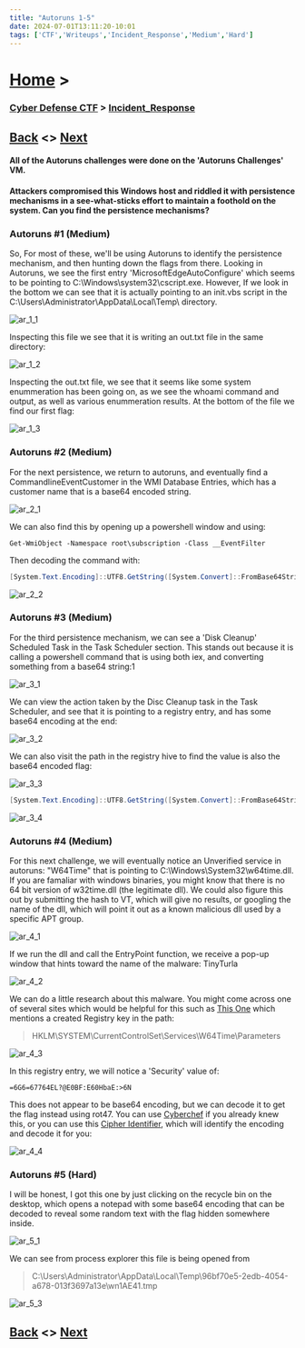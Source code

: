 ```yaml
---
title: "Autoruns 1-5"
date: 2024-07-01T13:11:20-10:01
tags: ['CTF','Writeups','Incident_Response','Medium','Hard']
---
```



# [Home](https://jjolley91.github.io/blog/) >

###  [Cyber Defense CTF](https://jjolley91.github.io/blog/level_effect_cyber_defense_ctf_2024/) >  [Incident_Response](https://jjolley91.github.io/blog/level_effect_cyber_defense_ctf_2024/Incident_Response/)

## [Back](https://jjolley91.github.io/blog/level_effect_cyber_defense_ctf_2024/Incident_Response/newws_flash_1_2)  <> [Next](https://jjolley91.github.io/blog/level_effect_cyber_defense_ctf_2024/Incident_Response/sch)


#### All of the Autoruns challenges were done on the 'Autoruns Challenges' VM.

#### Attackers compromised this Windows host and riddled it with persistence mechanisms in a see-what-sticks effort to maintain a foothold on the system. Can you find the persistence mechanisms?


### Autoruns #1 (Medium)

So, For most of these, we'll be using Autoruns to identify the persistence mechanism, and then hunting down the flags from there. Looking in Autoruns, we see the first entry 'MicrosoftEdgeAutoConfigure' which seems to be pointing to C:\Windows\system32\cscript.exe. However, If we look in the bottom we can see that it is actually pointing to an init.vbs script in the C:\Users\Administrator\AppData\Local\Temp\ directory. 

![ar_1_1](https://github.com/jjolley91/blog/blob/main/static/le_ctf_24/ar_1_1.png?raw=true)


Inspecting this file we see that it is writing an out.txt file in the same directory: 

![ar_1_2](https://github.com/jjolley91/blog/blob/main/static/le_ctf_24/ar_1_2.png?raw=true)

Inspecting the out.txt  file, we see that it seems like some system enummeration has been going on, as we see the whoami command and output, as well as various enummeration results. At the bottom of the file we find our first flag:

![ar_1_3](https://github.com/jjolley91/blog/blob/main/static/le_ctf_24/ar_1_3.png?raw=true)

### Autoruns #2 (Medium)

For the next persistence, we return to autoruns, and eventually find a CommandlineEventCustomer in the WMI Database Entries, which has a customer name that is a base64 encoded string. 

![ar_2_1](https://github.com/jjolley91/blog/blob/main/static/le_ctf_24/ar_2_1.png?raw=true)

We can also find this by opening up a powershell window and using: 
```
Get-WmiObject -Namespace root\subscription -Class __EventFilter
```
Then decoding the command with: 

```powershell
[System.Text.Encoding]::UTF8.GetString([System.Convert]::FromBase64String("bGV2ZWxlZmZlY3R7YW5vdGhlcl9vbmVfYml0ZXNfdGhlX2R1c3R9"))
```

![ar_2_2](https://github.com/jjolley91/blog/blob/main/static/le_ctf_24/ar_2_2.png?raw=true)

### Autoruns #3 (Medium)

For the third persistence mechanism, we can see a 'Disk Cleanup' Scheduled Task in the Task Scheduler section. This stands out because it is calling a powershell command that is using both iex, and converting something from a base64 string:1

![ar_3_1](https://github.com/jjolley91/blog/blob/main/static/le_ctf_24/ar_3_1.png?raw=true)

We can view the action taken by the Disc Cleanup task in the Task Scheduler, and see that it is pointing to a registry entry, and has some base64 encoding at the end:

![ar_3_2](https://github.com/jjolley91/blog/blob/main/static/le_ctf_24/ar_3_2.png?raw=true)

We can also visit the path in the registry hive to find the value is also the base64 encoded flag:

![ar_3_3](https://github.com/jjolley91/blog/blob/main/static/le_ctf_24/ar_3_3.png?raw=true)


```powershell
[System.Text.Encoding]::UTF8.GetString([System.Convert]::FromBase64String("bGV2ZWxlZmZlY3R7aXRzX2JlY29taW5nX3NlbGZfYXdhcmV9"))
```

![ar_3_4](https://github.com/jjolley91/blog/blob/main/static/le_ctf_24/ar_3_4.png?raw=true)

### Autoruns #4 (Medium)

For this next challenge, we will eventually notice an Unverified service in autoruns: "W64Time" that is pointing to C:\Windows\System32\w64time.dll. If you are famaliar with windows binaries, you might know that there is no 64 bit version of w32time.dll (the legitimate dll). We could also figure this out by submitting the hash to VT, which will give no results, or googling the name of the dll, which will point it out as a known malicious dll used by a specific APT group. 

![ar_4_1](https://github.com/jjolley91/blog/blob/main/static/le_ctf_24/ar_4_1.png?raw=true)

If we run the dll and call the EntryPoint function, we receive a pop-up window that hints toward the name of the malware: TinyTurla


![ar_4_2](https://github.com/jjolley91/blog/blob/main/static/le_ctf_24/ar_4_2.png?raw=true)

We can do a little research about this malware. You might come across one of several sites which would be helpful for this such as [This One](https://unit42.paloaltonetworks.com/turla-pensive-ursa-threat-assessment/) which mentions a created Registry key in the path: 

> HKLM\SYSTEM\CurrentControlSet\Services\W64Time\Parameters

![ar_4_3](https://github.com/jjolley91/blog/blob/main/static/le_ctf_24/ar_4_3.png?raw=true)

In this registry entry, we will notice a 'Security' value of: 
```
=6G6=67764EL?@E0BF:E60HbaE:>6N
```
This does not appear to be base64 encoding, but we can decode it to get the flag instead using rot47. You can use [Cyberchef](https://cyberchef.org/) if you already knew this, or you can use this [Cipher Identifier](https://www.dcode.fr/cipher-identifier), which will identify the encoding and decode it for you:

![ar_4_4](https://github.com/jjolley91/blog/blob/main/static/le_ctf_24/ar_4_4.png?raw=true)


### Autoruns #5 (Hard)

I will be honest, I got this one by just clicking on the recycle bin on the desktop, which opens a notepad with some base64 encoding that can be decoded to reveal some random text with the flag hidden somewhere inside.

![ar_5_1](https://github.com/jjolley91/blog/blob/main/static/le_ctf_24/ar_5_1.png?raw=true)

We can see from process explorer this file is being opened from 

> C:\Users\Administrator\AppData\Local\Temp\96bf70e5-2edb-4054-a678-013f3697a13e\wn1AE41.tmp

![ar_5_3](https://github.com/jjolley91/blog/blob/main/static/le_ctf_24/ar_5_3.png?raw=true)


## [Back](https://jjolley91.github.io/blog/level_effect_cyber_defense_ctf_2024/Incident_Response/newws_flash_1_2)  <> [Next](https://jjolley91.github.io/blog/level_effect_cyber_defense_ctf_2024/Incident_Response/sch)

